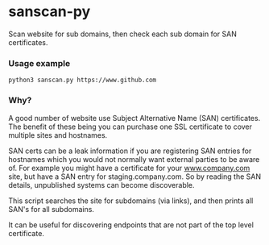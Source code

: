 # sanscan-py
Scan website for sub domains, then check each sub domain for SAN certificates.  


### Usage example  
`python3 sanscan.py https://www.github.com`  


### Why?  

A good number of website use Subject Alternative Name (SAN) certificates. The benefit of these being you can purchase one SSL certificate to cover multiple sites and hostnames.  

SAN certs can be a leak information if you are registering SAN entries for hostnames which you would not normally want external parties to be aware of. For example you might have a certificate for your www.company.com site, but have a SAN entry for staging.company.com. So by reading the SAN details, unpublished systems can become discoverable.  

This script searches the site for subdomains (via links), and then prints all SAN's for all subdomains.  

It can be useful for discovering endpoints that are not part of the top level certificate.  
